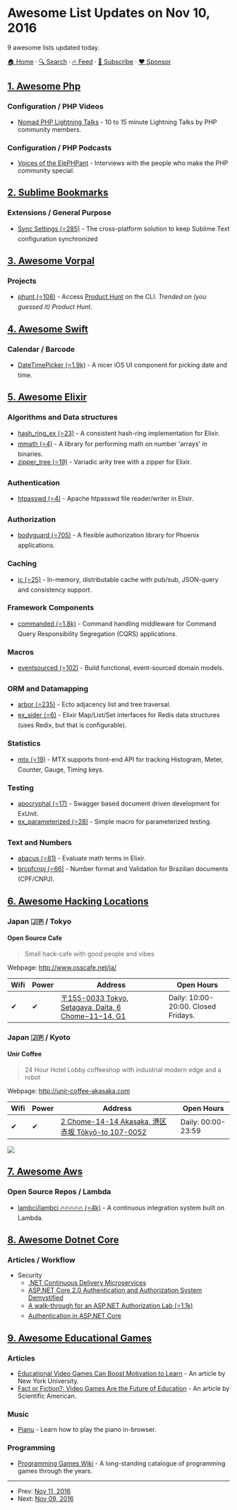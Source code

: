 # Awesome List Updates on Nov 10, 2016

9 awesome lists updated today.

[🏠 Home](/README.md) · [🔍 Search](https://www.trackawesomelist.com/search/) · [🔥 Feed](https://www.trackawesomelist.com/rss.xml) · [📮 Subscribe](https://trackawesomelist.us17.list-manage.com/subscribe?u=d2f0117aa829c83a63ec63c2f&id=36a103854c) · [❤️  Sponsor](https://github.com/sponsors/theowenyoung)



## [1. Awesome Php](/content/ziadoz/awesome-php/README.md)

### Configuration / PHP Videos

*   [Nomad PHP Lightning Talks](https://www.youtube.com/c/nomadphp) - 10 to 15 minute Lightning Talks by PHP community members.

### Configuration / PHP Podcasts

*   [Voices of the ElePHPant](https://voicesoftheelephpant.com/) - Interviews with the people who make the PHP community special.

## [2. Sublime Bookmarks](/content/dreikanter/sublime-bookmarks/README.md)

### Extensions / General Purpose

*   [Sync Settings (⭐285)](https://github.com/mfuentesg/SyncSettings) - The cross-platform solution to keep Sublime Text configuration synchronized

## [3. Awesome Vorpal](/content/vorpaljs/awesome-vorpal/README.md)

### Projects

*   [phunt (⭐108)](https://github.com/Kristories/phunt) - Access [Product Hunt](https://www.producthunt.com/) on the CLI. *Trended on (you guessed it) Product Hunt.*

## [4. Awesome Swift](/content/matteocrippa/awesome-swift/README.md)

### Calendar / Barcode

*   [DateTimePicker (⭐1.9k)](https://github.com/itsmeichigo/DateTimePicker) - A nicer iOS UI component for picking date and time.

## [5. Awesome Elixir](/content/h4cc/awesome-elixir/README.md)

### Algorithms and Data structures

*   [hash\_ring\_ex (⭐23)](https://github.com/reset/hash-ring-ex) - A consistent hash-ring implementation for Elixir.
*   [mmath (⭐4)](https://github.com/dalmatinerdb/mmath) - A library for performing math on number 'arrays' in binaries.
*   [zipper\_tree (⭐19)](https://github.com/Dkendal/zipper_tree) - Variadic arity tree with a zipper for Elixir.

### Authentication

*   [htpasswd (⭐4)](https://github.com/kevinmontuori/Apache.htpasswd) - Apache htpasswd file reader/writer in Elixir.

### Authorization

*   [bodyguard (⭐705)](https://github.com/schrockwell/bodyguard) - A flexible authorization library for Phoenix applications.

### Caching

*   [jc (⭐25)](https://github.com/jr0senblum/jc) - In-memory, distributable cache with pub/sub, JSON-query and consistency support.

### Framework Components

*   [commanded (⭐1.8k)](https://github.com/slashdotdash/commanded) - Command handling middleware for Command Query Responsibility Segregation (CQRS) applications.

### Macros

*   [eventsourced (⭐102)](https://github.com/slashdotdash/eventsourced) - Build functional, event-sourced domain models.

### ORM and Datamapping

*   [arbor (⭐235)](https://github.com/coryodaniel/arbor) - Ecto adjacency list and tree traversal.
*   [ex\_sider (⭐6)](https://github.com/ephe-meral/ex_sider) - Elixir Map/List/Set interfaces for Redis data structures (uses Redix, but that is configurable).

### Statistics

*   [mtx (⭐19)](https://github.com/synrc/mtx) - MTX supports front-end API for tracking Histogram, Meter, Counter, Gauge, Timing keys.

### Testing

*   [apocryphal (⭐17)](https://github.com/coryodaniel/apocryphal) - Swagger based document driven development for ExUnit.
*   [ex\_parameterized (⭐28)](https://github.com/KazuCocoa/ex_parameterized) - Simple macro for parameterized testing.

### Text and Numbers

*   [abacus (⭐81)](https://github.com/narrowtux/abacus) - Evaluate math terms in Elixir.
*   [brcpfcnpj (⭐66)](https://github.com/williamgueiros/Brcpfcnpj) - Number format and Validation for Brazilian documents (CPF/CNPJ).

## [6. Awesome Hacking Locations](/content/daviddias/awesome-hacking-locations/README.md)

### Japan 🇯🇵 / Tokyo

#### Open Source Cafe

> Small hack-cafe with good people and vibes

Webpage: <http://www.osscafe.net/ja/>

| Wifi | Power | Address                                                                                 | Open Hours                          |
| ---- | ----- | --------------------------------------------------------------------------------------- | ----------------------------------- |
| ✔    | ✔     | [〒155-0033 Tokyo, Setagaya, Daita, 6 Chome−11−14, G1](https://goo.gl/maps/ek2VPvXcVjA2) | Daily: 10:00-20:00. Closed Fridays. |

### Japan 🇯🇵 / Kyoto

#### Unir Coffee

> 24 Hour Hotel Lobby coffeeshop with industrial modern edge and a robot

Webpage: <http://unir-coffee-akasaka.com>

| Wifi | Power | Address                                                                          | Open Hours         |
| ---- | ----- | -------------------------------------------------------------------------------- | ------------------ |
| ✔    | ✔     | [2 Chome-14-14 Akasaka, 港区赤坂 Tōkyō-to 107-0052](https://goo.gl/maps/jW9Ax6q33Ky) | Daily: 00:00-23:59 |

![](http://www.speedtest.net/result/5787230824.png)

## [7. Awesome Aws](/content/donnemartin/awesome-aws/README.md)

### Open Source Repos / Lambda

*   [lambci/lambci :fire::fire::fire::fire::fire: (⭐4k)](https://github.com/lambci/lambci) - A continuous integration system built on Lambda.

## [8. Awesome Dotnet Core](/content/thangchung/awesome-dotnet-core/README.md)

### Articles / Workflow

*   Security
    *   [.NET Continuous Delivery Microservices](http://stackshare.io/tomstaijen/net-continuous-delivery-microservices)
    *   [ASP.NET Core 2.0 Authentication and Authorization System Demystified](https://digitalmccullough.com/posts/aspnetcore-auth-system-demystified.html)
    *   [A walk-through for an ASP.NET Authorization Lab (⭐1.1k)](https://github.com/blowdart/AspNetAuthorizationWorkshop)
    *   [Authentication in ASP.NET Core](https://stormpath.com/blog/authentication-asp-net-core)

## [9. Awesome Educational Games](/content/yrgo/awesome-educational-games/README.md)

### Articles

*   [Educational Video Games Can Boost Motivation to Learn](https://www.nyu.edu/about/news-publications/news/2013/november/educational-video-games-can-boost-motivation-to-learn-nyu-cuny-study-shows-.html) - An article by New York University.
*   [Fact or Fiction?: Video Games Are the Future of Education](https://www.nyu.edu/about/news-publications/news/2013/november/educational-video-games-can-boost-motivation-to-learn-nyu-cuny-study-shows-.html) - An article by Scientific American.

### Music

*   [Pianu](https://pianu.com) - Learn how to play the piano in-browser.

### Programming

*   [Programming Games Wiki](http://programminggames.org/) - A long-standing catalogue of programming games through the years.

---

- Prev: [Nov 11, 2016](/content/2016/11/11/README.md)
- Next: [Nov 09, 2016](/content/2016/11/09/README.md)